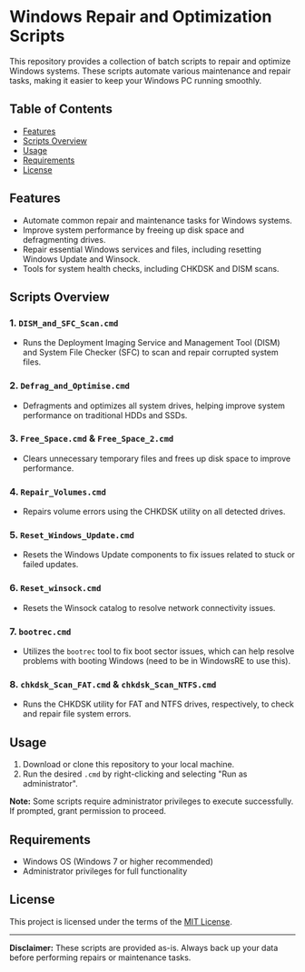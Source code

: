 # Windows Repair and Optimization Scripts

This repository provides a collection of batch scripts to repair and optimize Windows systems. These scripts automate various maintenance and repair tasks, making it easier to keep your Windows PC running smoothly. 

## Table of Contents
- [Features](#features)
- [Scripts Overview](#scripts-overview)
- [Usage](#usage)
- [Requirements](#requirements)
- [License](#license)

## Features
- Automate common repair and maintenance tasks for Windows systems.
- Improve system performance by freeing up disk space and defragmenting drives.
- Repair essential Windows services and files, including resetting Windows Update and Winsock.
- Tools for system health checks, including CHKDSK and DISM scans.

## Scripts Overview

### 1. `DISM_and_SFC_Scan.cmd`
   - Runs the Deployment Imaging Service and Management Tool (DISM) and System File Checker (SFC) to scan and repair corrupted system files.

### 2. `Defrag_and_Optimise.cmd`
   - Defragments and optimizes all system drives, helping improve system performance on traditional HDDs and SSDs.

### 3. `Free_Space.cmd` & `Free_Space_2.cmd`
   - Clears unnecessary temporary files and frees up disk space to improve performance.

### 4. `Repair_Volumes.cmd`
   - Repairs volume errors using the CHKDSK utility on all detected drives.

### 5. `Reset_Windows_Update.cmd`
   - Resets the Windows Update components to fix issues related to stuck or failed updates.

### 6. `Reset_winsock.cmd`
   - Resets the Winsock catalog to resolve network connectivity issues.

### 7. `bootrec.cmd`
   - Utilizes the `bootrec` tool to fix boot sector issues, which can help resolve problems with booting Windows (need to be in WindowsRE to use this).

### 8. `chkdsk_Scan_FAT.cmd` & `chkdsk_Scan_NTFS.cmd`
   - Runs the CHKDSK utility for FAT and NTFS drives, respectively, to check and repair file system errors.

## Usage

1. Download or clone this repository to your local machine.
2. Run the desired `.cmd` by right-clicking and selecting "Run as administrator".

**Note:** Some scripts require administrator privileges to execute successfully. If prompted, grant permission to proceed.

## Requirements
- Windows OS (Windows 7 or higher recommended)
- Administrator privileges for full functionality

## License
This project is licensed under the terms of the [MIT License](LICENSE.txt).

---

**Disclaimer:** These scripts are provided as-is. Always back up your data before performing repairs or maintenance tasks.
